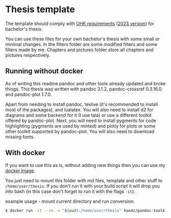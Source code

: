 
# Thesis template

The template should comply with [UHK requirements](https://www.uhk.cz/cs/fakulta-informatiky-a-managementu/studium/statni-zaverecne-zkousky-a-kvalifikacni-prace/kvalifikacni-prace-bakalarska-diplomova)
([2023 version](https://www.uhk.cz/file/edee/fakulta-informatiky-a-managementu/uredni-deska/ridici-akty/vynosy-dekana/2023/metodicke-pokyny-pro-vypracovani-bakalarskych-a-diplomovych-praci.pdf))
for bachelor's thesis.

You can use these files for your own bachelor's thesis with some small or minimal changes.
In the filters folder are some modified filters and some filters made by me.
Chapters and pictures folder store all chapters and pictures respectively.

## Running without docker

As of writing this readme pandoc and other tools already updated and broke things.
This thesis was written with pandoc 3.1.2, pandoc-crossref 0.3.16.0 and pandoc-plot 1.7.0.

Apart from needing to install pandoc, texlive (it's recommended to install most of the packages), and lualatex.
You will also need to install d2 for diagrams and some backend for it (I use tala) or use a different toolkit offered by pandoc-plot.
Next, you will need to install pygments for code highlighting (pygments are used by minted) and plotly for plots or some other toolkit supported by pandoc-plot.
You will also need to download missing fonts.

## With docker

If you want to use this as is, without adding new things then you can use my [docker image](https://hub.docker.com/r/handz/pandoc-toolkit).

You just need to mount this folder with md files, template and other stuff to ``/home/user/thesis``.
If you don't run it with your build script it will drop you into bash (in this case don't forget to run it with the flags ``-it``).

example usage - mount current directory and run conversion:
```bash
$ docker run -it --rm -v "$(pwd):/home/user/thesis" handz/pandoc-toolkit:3.1.2 "./create_thesis.sh"
```

